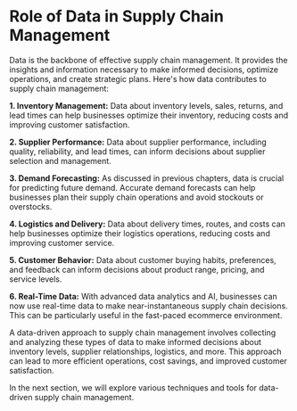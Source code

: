 # Role of Data in Supply Chain Management

Data is the backbone of effective supply chain management. It provides the insights and information necessary to make informed decisions, optimize operations, and create strategic plans. Here's how data contributes to supply chain management:

**1. Inventory Management:** Data about inventory levels, sales, returns, and lead times can help businesses optimize their inventory, reducing costs and improving customer satisfaction.

**2. Supplier Performance:** Data about supplier performance, including quality, reliability, and lead times, can inform decisions about supplier selection and management.

**3. Demand Forecasting:** As discussed in previous chapters, data is crucial for predicting future demand. Accurate demand forecasts can help businesses plan their supply chain operations and avoid stockouts or overstocks.

**4. Logistics and Delivery:** Data about delivery times, routes, and costs can help businesses optimize their logistics operations, reducing costs and improving customer service.

**5. Customer Behavior:** Data about customer buying habits, preferences, and feedback can inform decisions about product range, pricing, and service levels.

**6. Real-Time Data:** With advanced data analytics and AI, businesses can now use real-time data to make near-instantaneous supply chain decisions. This can be particularly useful in the fast-paced ecommerce environment.

A data-driven approach to supply chain management involves collecting and analyzing these types of data to make informed decisions about inventory levels, supplier relationships, logistics, and more. This approach can lead to more efficient operations, cost savings, and improved customer satisfaction.

In the next section, we will explore various techniques and tools for data-driven supply chain management.
